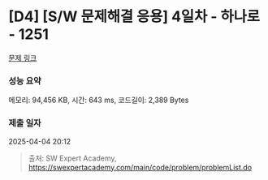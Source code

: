 # [D4] [S/W 문제해결 응용] 4일차 - 하나로 - 1251 

[문제 링크](https://swexpertacademy.com/main/code/problem/problemDetail.do?contestProbId=AV15StKqAQkCFAYD) 

### 성능 요약

메모리: 94,456 KB, 시간: 643 ms, 코드길이: 2,389 Bytes

### 제출 일자

2025-04-04 20:12



> 출처: SW Expert Academy, https://swexpertacademy.com/main/code/problem/problemList.do